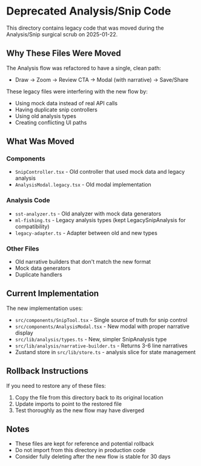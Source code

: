 # Deprecated Analysis/Snip Code

This directory contains legacy code that was moved during the Analysis/Snip surgical scrub on 2025-01-22.

## Why These Files Were Moved

The Analysis flow was refactored to have a single, clean path:
- Draw → Zoom → Review CTA → Modal (with narrative) → Save/Share

These legacy files were interfering with the new flow by:
- Using mock data instead of real API calls
- Having duplicate snip controllers
- Using old analysis types
- Creating conflicting UI paths

## What Was Moved

### Components
- `SnipController.tsx` - Old controller that used mock data and legacy analysis
- `AnalysisModal.legacy.tsx` - Old modal implementation

### Analysis Code
- `sst-analyzer.ts` - Old analyzer with mock data generators
- `ml-fishing.ts` - Legacy analysis types (kept LegacySnipAnalysis for compatibility)
- `legacy-adapter.ts` - Adapter between old and new types

### Other Files
- Old narrative builders that don't match the new format
- Mock data generators
- Duplicate handlers

## Current Implementation

The new implementation uses:
- `src/components/SnipTool.tsx` - Single source of truth for snip control
- `src/components/AnalysisModal.tsx` - New modal with proper narrative display
- `src/lib/analysis/types.ts` - New, simpler SnipAnalysis type
- `src/lib/analysis/narrative-builder.ts` - Returns 3-6 line narratives
- Zustand store in `src/lib/store.ts` - analysis slice for state management

## Rollback Instructions

If you need to restore any of these files:
1. Copy the file from this directory back to its original location
2. Update imports to point to the restored file
3. Test thoroughly as the new flow may have diverged

## Notes

- These files are kept for reference and potential rollback
- Do not import from this directory in production code
- Consider fully deleting after the new flow is stable for 30 days
